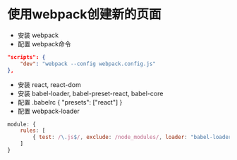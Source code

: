 # 使用webpack创建新的页面

- 安装 webpack
- 配置 webpack命令
```json
"scripts": {
    "dev": "webpack --config webpack.config.js"
},
```
- 安装 react, react-dom
- 安装 babel-loader, babel-preset-react, babel-core
- 配置 .babelrc { "presets": ["react"] }
- 配置 webpack-loader
```js
module: {
    rules: [
        { test: /\.js$/, exclude: /node_modules/, loader: "babel-loader" }
    ]
}
```